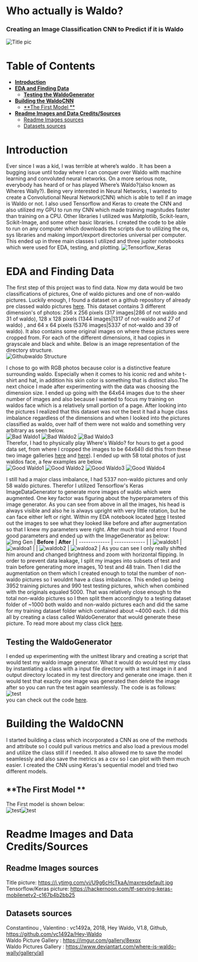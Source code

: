 # **Who actually is Waldo?** <!-- omit in toc -->
### Creating an Image Classification CNN to Predict if it is Waldo<!-- omit in toc -->  

![Title pic][title_pic]

[title_pic]:/images/misc_imgs/Title-Banner.jpg

# **Table of Contents** <!-- omit in toc -->
- [**Introduction**](#introduction)
- [**EDA and Finding Data**](#eda-and-finding-data)
  - [**Testing the WaldoGenerator**](#testing-the-waldogenerator)
- [**Building the WaldoCNN**](#building-the-waldocnn)
  - [**The First Model **](#the-first-model)
- [**Readme Images and Data Credits/Sources**](#readme-images-and-data-creditssources)
  - [Readme Images sources](#readme-images-sources)
  - [Datasets sources](#datasets-sources)

# **Introduction**
Ever since I was a kid, I was terrible at where’s waldo . It has been a bugging issue until today where I can conquer over Waldo with machine learning and convoluted neural networks. On a more serious note, everybody has heard of or has played Where’s Waldo?(also known as Wheres Wally?). Being very interested in Neural Networks, I wanted to create a Convolutional Neural Network(CNN) which is able to tell if an image is Waldo or not. I also used Tensorflow and Keras to create the CNN and also utilized my GPU to run my CNN which made training magnitudes faster than training on a CPU. Other libraries I utilized was Matplotlib, Scikit-learn, Scikit-Image, and some other basic libraries. I created the code to be able to run on any computer which downloads the scripts due to utilizing the os, sys libraries and making import/export directories universal per computer. This ended up in three main classes I utilized and three jupiter notebooks which were used for EDA, testing, and plotting.
![Tensorflow_Keras][Tensorfow_keras]

[Tensorfow_keras]:/images/misc_imgs/Tensorflow_keras.jpeg  
# **EDA and Finding Data**
The first step of this project was to find data. Now my data would be two classifications of pictures, One of waldo pictures and one of non-waldo pictures. Luckily enough, I found a dataset on a github repository of already pre classed waldo pictures [here](https://github.com/vc1492a/Hey-Waldo). This dataset contains 3 different dimension's of photos: 256 x 256 pixels (317 images|286 of not waldo and 31 of waldo), 128 x 128 pixels (1344 images|1317 of not-waldo and 27 of waldo) , and 64 x 64 pixels (5376 images|5337 of not-waldo and 39 of waldo). It also contains some original images on where these pictures were cropped from. For each of the different dimensions, it had copies in grayscale and black and white. Below is an image representation of the directory structure.  
![Githubwaldo Structure][githubwaldo_structure]

[githubwaldo_structure]:/images/misc_imgs/githubwaldo_structure.jpg
I chose to go with RGB photos because color is a distinctive feature surrounding waldo. Especially when it comes to his iconic red and white t-shirt and hat, in addition his skin color is something that is distinct also.The next choice I made after experimenting with the data was choosing the dimension size. I ended up going with the 64x64 images due to the sheer number of images and also because I wanted to focus my training on waldos face which is a relatively small portion of a page. After looking into the pictures I realized that this dataset was not the best it had a huge class imbalance regardless of the dimensions and when I looked into the pictures classified as waldo, over half of them were not waldo and something very arbitrary as seen below.  
![Bad Waldo1](/images/misc_imgs/badwaldo_1.jpg) ![Bad Waldo2](/images/misc_imgs/badwaldo_2.jpg) ![Bad Waldo3](/images/misc_imgs/badwaldo_3.jpg)  
Therefor, I had to physically play Where's Waldo? for hours to get a good data set, from where I cropped the images to be 64x64(I did this from these two image galleries [here](https://imgur.com/gallery/8exqx) and [here](https://www.deviantart.com/where-is-waldo-wally/gallery/all)). I ended up with 58 total photos of just waldos face, a few examples are below.  
 ![Good Waldo1](/images/misc_imgs/goodwaldo_1.jpg) ![Good Waldo2](/images/misc_imgs/goodwaldo_2.jpg) ![Good Waldo3](/images/misc_imgs/goodwaldo_3.jpg) ![Good Waldo4](/images/misc_imgs/goodwaldo_4.jpg)

 I still had a major class imbalance, I had 5337 non-waldo pictures and only 58 waldo pictures. Therefor I utilized Tensorflow's Keras ImageDataGenerator to generate more images of waldo which were augmented. One key factor was figuring about the hyperparameters of this image generator. As you can see from above in all the images, his head is always visible and also he is always upright with very little rotation, but he can face either left or right. Within my EDA notebook located [here](https://github.com/ThomasADuffy/Whos-Waldo-Capstone-2/blob/master/notebooks/EDA_ImgGeneration.ipynb) I tested out the images to see what they looked like before and after augmentation so that I knew my parameters were right. After much trial and error I found good parameters and ended up with the ImageGenerator as below:  
 ![Img Gen](/images/misc_imgs/imagegenerator_code.jpg)
 | **Before**  | **After** |
| ------------- | ------------- |
| ![waldob1](/images/misc_imgs/waldobefore1.jpg)  | ![waldoa1](/images/misc_imgs/waldoafter1.jpg)  |
| ![waldob2](/images/misc_imgs/waldobefore2.jpg)  | ![waldoa2](/images/misc_imgs/waldoafter2.jpg)  |
 As you can see I only really shifted him around and changed brightness and zoom with horizontal flipping. In order to prevent data leakage, I split my images into subsets of test and train before generating more images, 10 test and 48 train. Then I did the augmentation on them which I created enough to total the number of non-waldo pictures so I wouldnt have a class imbalance. This ended up being 3952 training pictures and 990 test testing pictures, which when combined with the originals equaled 5000. That was relatively close enough to the total non-waldo pictures so I then split them accordingly to a testing dataset folder of ~1000 both waldo and non-waldo pictures each and did the same for my training dataset folder which contained about ~4000 each. I did this all by creating a class called WaldoGenerator that would generate these picture. To read more about my class click [here](https://github.com/ThomasADuffy/Whos-Waldo-Capstone-2/blob/master/src/waldo_generator.py).  
## **Testing the WaldoGenerator**
I ended up experimenting with the unittest library and creating a script that would test my waldo image generator. What it would do would test my class by instantiating a class with a input file directory with a test image in it and output directory located in my test directory and generate one image. then it would test that exactly one image was generated then delete the image after so you can run the test again seamlessly. The code is as follows:  
![test](/images/misc_imgs/test_code.jpg)  
you can check out the code [here](https://github.com/ThomasADuffy/Whos-Waldo-Capstone-2/blob/master/test/test_waldo_generator.py).  

# **Building the WaldoCNN**
I started building a class which incorporated a CNN as one of the methods and attribute so I could pull various metrics and also load a previous model and utilize the class still if I needed. It also allowed me to save the model seamlessly and also save the metrics as a csv so I can plot with them much easier. I created the CNN using Keras's sequential model and tried two different models.

## **The First Model **
The First model is shown below:  
![test](/images/plots_structures/model_V1_FC.jpg)![test](/images/plots_structures/Model_v1.jpg)
<!-- <img src="https://github.com/ThomasADuffy/Crypto-Capstone-1/blob/master/imgs/ETH_logo.png" height="256">

><span style=font-size:1.1em;>Is the correlation between the count of tweets per day and price of each coin?</span>  
> And if there is a correlation, is this a negative or positive correlation? -->


# **Readme Images and Data Credits/Sources**
## Readme Images sources
Title picture: https://i.ytimg.com/vi/U9g6cHcTkaA/maxresdefault.jpg  
Tensorflow/Keras picture: https://hackernoon.com/tf-serving-keras-mobilenetv2-c167b4b2bb25  
## Datasets sources
Constantinou , Valentino : vc1492a, 2018, Hey Waldo, V1.8, Github, https://github.com/vc1492a/Hey-Waldo  
Waldo Picture Gallery : https://imgur.com/gallery/8exqx  
Waldo Pictures Gallery : https://www.deviantart.com/where-is-waldo-wally/gallery/all

